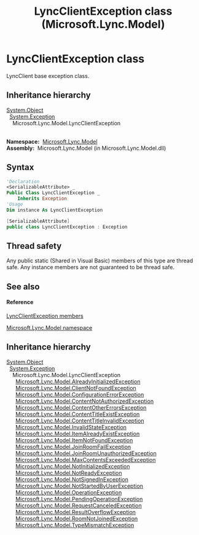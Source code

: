﻿---
title: LyncClientException class (Microsoft.Lync.Model)
TOCTitle: LyncClientException class
ms:assetid: T:Microsoft.Lync.Model.LyncClientException_DI_3_UC_OCS14MrefLyncWPF
ms:mtpsurl: https://msdn.microsoft.com/en-us/library/microsoft.lync.model.lyncclientexception_di_3_uc_ocs14mreflyncwpf(v=office.15)
ms:contentKeyID: 48601951
ms.date: 07/28/2014
mtps_version: v=office.15
f1_keywords:
- Microsoft.Lync.Model.LyncClientException
dev_langs:
- CSharp
- JScript
- VB
- other
---

# LyncClientException class

LyncClient base exception class.

## Inheritance hierarchy

[System.Object](http://msdn2.microsoft.com/en-us/library/e5kfa45b)  
  [System.Exception](http://msdn2.microsoft.com/en-us/library/c18k6c59)  
    Microsoft.Lync.Model.LyncClientException  
      

**Namespace:**  [Microsoft.Lync.Model](microsoft-lync-model-namespace_2.md)  
**Assembly:**  Microsoft.Lync.Model (in Microsoft.Lync.Model.dll)

## Syntax

``` vb
'Declaration
<SerializableAttribute> _
Public Class LyncClientException _
    Inherits Exception
'Usage
Dim instance As LyncClientException
```

``` csharp
[SerializableAttribute]
public class LyncClientException : Exception
```

## Thread safety

Any public static (Shared in Visual Basic) members of this type are thread safe. Any instance members are not guaranteed to be thread safe.

## See also

#### Reference

[LyncClientException members](lyncclientexception-members-microsoft-lync-model_2.md)

[Microsoft.Lync.Model namespace](microsoft-lync-model-namespace_2.md)

## Inheritance hierarchy

[System.Object](http://msdn2.microsoft.com/en-us/library/e5kfa45b)  
  [System.Exception](http://msdn2.microsoft.com/en-us/library/c18k6c59)  
    Microsoft.Lync.Model.LyncClientException  
      [Microsoft.Lync.Model.AlreadyInitializedException](alreadyinitializedexception-class-microsoft-lync-model_2.md)  
      [Microsoft.Lync.Model.ClientNotFoundException](clientnotfoundexception-class-microsoft-lync-model_2.md)  
      [Microsoft.Lync.Model.ConfigurationErrorException](configurationerrorexception-class-microsoft-lync-model_2.md)  
      [Microsoft.Lync.Model.ContentNotAuthorizedException](contentnotauthorizedexception-class-microsoft-lync-model_2.md)  
      [Microsoft.Lync.Model.ContentOtherErrorsException](contentothererrorsexception-class-microsoft-lync-model_2.md)  
      [Microsoft.Lync.Model.ContentTitleExistException](contenttitleexistexception-class-microsoft-lync-model_2.md)  
      [Microsoft.Lync.Model.ContentTitleInvalidException](contenttitleinvalidexception-class-microsoft-lync-model_2.md)  
      [Microsoft.Lync.Model.InvalidStateException](invalidstateexception-class-microsoft-lync-model_2.md)  
      [Microsoft.Lync.Model.ItemAlreadyExistException](itemalreadyexistexception-class-microsoft-lync-model_2.md)  
      [Microsoft.Lync.Model.ItemNotFoundException](itemnotfoundexception-class-microsoft-lync-model_2.md)  
      [Microsoft.Lync.Model.JoinRoomFailException](joinroomfailexception-class-microsoft-lync-model_2.md)  
      [Microsoft.Lync.Model.JoinRoomUnauthorizedException](joinroomunauthorizedexception-class-microsoft-lync-model_2.md)  
      [Microsoft.Lync.Model.MaxContentsExceededException](maxcontentsexceededexception-class-microsoft-lync-model_2.md)  
      [Microsoft.Lync.Model.NotInitializedException](notinitializedexception-class-microsoft-lync-model_2.md)  
      [Microsoft.Lync.Model.NotReadyException](notreadyexception-class-microsoft-lync-model_2.md)  
      [Microsoft.Lync.Model.NotSignedInException](notsignedinexception-class-microsoft-lync-model_2.md)  
      [Microsoft.Lync.Model.NotStartedByUserException](notstartedbyuserexception-class-microsoft-lync-model_2.md)  
      [Microsoft.Lync.Model.OperationException](operationexception-class-microsoft-lync-model_2.md)  
      [Microsoft.Lync.Model.PendingOperationException](pendingoperationexception-class-microsoft-lync-model_2.md)  
      [Microsoft.Lync.Model.RequestCanceledException](requestcanceledexception-class-microsoft-lync-model_2.md)  
      [Microsoft.Lync.Model.ResultOverflowException](resultoverflowexception-class-microsoft-lync-model_2.md)  
      [Microsoft.Lync.Model.RoomNotJoinedException](roomnotjoinedexception-class-microsoft-lync-model_2.md)  
      [Microsoft.Lync.Model.TypeMismatchException](typemismatchexception-class-microsoft-lync-model_2.md)

